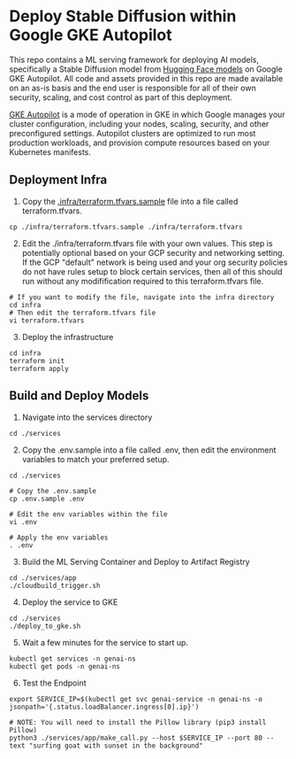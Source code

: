 # Deploy Stable Diffusion within Google GKE Autopilot

This repo contains a ML serving framework for deploying AI models, specifically a Stable Diffusion model from [Hugging Face models](https://huggingface.co/models) on Google GKE Autopilot. All code and assets provided in this repo are made available on an as-is basis and the end user is responsible for all of their own security, scaling, and cost control as part of this deployment. 

[GKE Autopilot](https://cloud.google.com/kubernetes-engine/docs/concepts/autopilot-overview) is a mode of operation in GKE in which Google manages your cluster configuration, including your nodes, scaling, security, and other preconfigured settings. Autopilot clusters are optimized to run most production workloads, and provision compute resources based on your Kubernetes manifests.

## Deployment Infra

1. Copy the [.infra/terraform.tfvars.sample](./infra/terraform.tfvars.sample) file into a file called terraform.tfvars.

```
cp ./infra/terraform.tfvars.sample ./infra/terraform.tfvars
```

2. Edit the ./infra/terraform.tfvars file with your own values. This step is potentially optional based on your GCP security and networking setting. If the GCP "default" network is being used and your org security policies do not have rules setup to block certain services, then all of this should run without any modifification required to this terraform.tfvars file.

```
# If you want to modify the file, navigate into the infra directory
cd infra
# Then edit the terraform.tfvars file
vi terraform.tfvars
```

3. Deploy the infrastructure

```
cd infra
terraform init
terraform apply
```

## Build and Deploy Models

1. Navigate into the services directory

```
cd ./services
```

2. Copy the .env.sample into a file called .env, then edit the environment variables to match your preferred setup.

```
cd ./services

# Copy the .env.sample
cp .env.sample .env

# Edit the env variables within the file
vi .env

# Apply the env variables
. .env
```

3. Build the ML Serving Container and Deploy to Artifact Registry

```
cd ./services/app
./cloudbuild_trigger.sh
```

4. Deploy the service to GKE

```
cd ./services
./deploy_to_gke.sh
```

5. Wait a few minutes for the service to start up.

```
kubectl get services -n genai-ns
kubectl get pods -n genai-ns
```

6. Test the Endpoint

```
export SERVICE_IP=$(kubectl get svc genai-service -n genai-ns -o jsonpath='{.status.loadBalancer.ingress[0].ip}')

# NOTE: You will need to install the Pillow library (pip3 install Pillow)
python3 ./services/app/make_call.py --host $SERVICE_IP --port 80 --text "surfing goat with sunset in the background"
```
